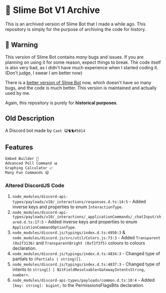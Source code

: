 # 🌳 Slime Bot V1 Archive

This is an archived version of Slime Bot that I made a while ago. This repository is simply for the purpose of archiving the code for history.

## 🚫 Warning

This version of Slime Bot contains _many_ bugs and issues. If you are planning on using it for some reason, expect things to break. The code itself is also very bad, as I didn't have much experience when I started coding it. (Don't judge, I swear I am better now)

There is a [better version of Slime Bot](https://github.com/Slqmy/Slime-Bot) now, which doesn't have so many bugs, and the code is much better. This version is maintained and actually used by me.

Again, this repository is purely for **historical purposes**.

## Old Description

A Discord bot made by `Caet 😺🐈🐈#5014`

## Features

```js
Embed Builder 💬
Advanced Poll Command 📊
Graphing Calculator 📈
Many Fun Commands 😃
```

### Altered DiscordJS Code

1. `node_modules/discord-api-types/payloads/v10/_interactions/responses.d.ts:14:5` - Added inverse keys and properties to enum `InteractionType`.
2. `node_modules/discord-api-types/payloads/v10/_interactions/_applicationCommands/_chatInput/shared.d.ts:17:5` - Added inverse keys and properties to enum `ApplicationCommandOptionType`.
3. `node_modules/discord.js/typings/index.d.ts:4950:3` & `node_modules/discord.js/src/util/Colors.js:73:3` - Added `Transparent (0x2f3136)` and `TransparentBright (0xf2f3f5)` colours to colours declaration.
4. `node_modules/discord.js/typings/index.d.ts:4834:3` - Changed type of partials to `(Partials | string)[]`.
5. `node_modules/discord.js/typings/index.d.ts:4837:3` - Changed type of intents to `string[] | BitFieldResolvable<GatewayIntentsString, number>`.
6. `node_modules/discord-api-types/payloads/common.d.ts:10:4` - Added `[key: string]: bigint;` to the PermissionsFlagsBits declaration.
